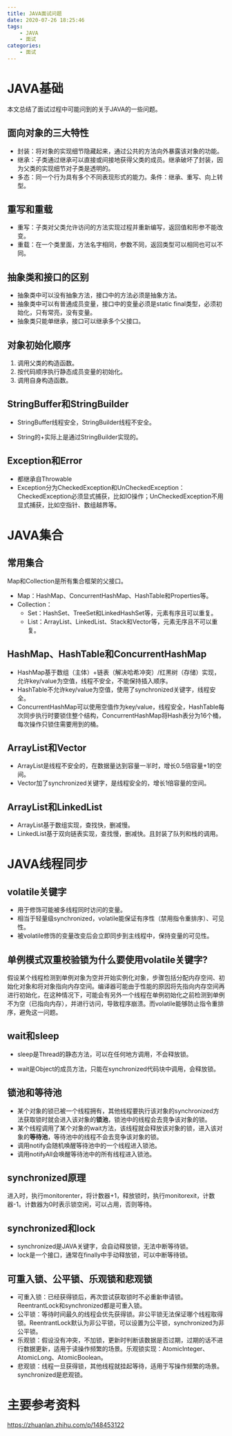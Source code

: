 ```yaml
---
title: JAVA面试问题
date: 2020-07-26 18:25:46
tags:
	- JAVA
	- 面试
categories:
	- 面试
---
```


# JAVA基础

本文总结了面试过程中可能问到的关于JAVA的一些问题。

<!--more-->

## 面向对象的三大特性

- 封装：将对象的实现细节隐藏起来，通过公共的方法向外暴露该对象的功能。
- 继承：子类通过继承可以直接或间接地获得父类的成员。继承破坏了封装，因为父类的实现细节对子类是透明的。
- 多态：同一个行为具有多个不同表现形式的能力。条件：继承、重写、向上转型。

## 重写和重载

- 重写：子类对父类允许访问的方法实现过程并重新编写，返回值和形参不能改变。
- 重载：在一个类里面，方法名字相同，参数不同，返回类型可以相同也可以不同。

## 抽象类和接口的区别

- 抽象类中可以没有抽象方法，接口中的方法必须是抽象方法。
- 抽象类中可以有普通成员变量，接口中的变量必须是static final类型，必须初始化，只有常亮，没有变量。
- 抽象类只能单继承，接口可以继承多个父接口。

## 对象初始化顺序

1. 调用父类的构造函数。
2. 按代码顺序执行静态成员变量的初始化。
3. 调用自身构造函数。

## StringBuffer和StringBuilder

- StringBuffer线程安全，StringBuilder线程不安全。

- String的+实际上是通过StringBuilder实现的。

## Exception和Error

- 都继承自Throwable
- Exception分为CheckedException和UnCheckedException：CheckedException必须显式捕获，比如IO操作；UnCheckedException不用显式捕获，比如空指针、数组越界等。

# JAVA集合

## 常用集合

Map和Collection是所有集合框架的父接口。

- Map：HashMap、ConcurrentHashMap、HashTable和Properties等。
- Collection：
  - Set：HashSet、TreeSet和LinkedHashSet等，元素有序且可以重复。
  - List：ArrayList、LinkedList、Stack和Vector等，元素无序且不可以重复。

## HashMap、HashTable和ConcurrentHashMap

- HashMap基于数组（主体）+链表（解决哈希冲突）/红黑树（存储）实现，允许key/value为空值，线程不安全，不能保持插入顺序。
- HashTable不允许key/value为空值，使用了synchronized关键字，线程安全。
- ConcurrentHashMap可以使用空值作为key/value，线程安全，HashTable每次同步执行时要锁住整个结构，ConcurrentHashMap将Hash表分为16个桶，每次操作只锁住需要用到的桶。

## ArrayList和Vector

- ArrayList是线程不安全的，在数据量达到容量一半时，增长0.5倍容量+1的空间。
- Vector加了synchronized关键字，是线程安全的，增长1倍容量的空间。

## ArrayList和LinkedList

- ArrayList基于数组实现，查找快，删减慢。
- LinkedList基于双向链表实现，查找慢，删减快。且封装了队列和栈的调用。

# JAVA线程同步

## volatile关键字

- 用于修饰可能被多线程同时访问的变量。
- 相当于轻量级synchronized，volatile能保证有序性（禁用指令重排序）、可见性。
- 被volatile修饰的变量改变后会立即同步到主线程中，保持变量的可见性。

## 单例模式双重校验锁为什么要使用volatile关键字?

假设某个线程检测到单例对象为空并开始实例化对象，步骤包括分配内存空间、初始化对象和将对象指向内存空间。编译器可能由于性能的原因将先指向内存空间再进行初始化，在这种情况下，可能会有另外一个线程在单例初始化之前检测到单例不为空（已指向内存），并进行访问，导致程序崩溃。而volatile能够防止指令重排序，避免这一问题。

## wait和sleep

- sleep是Thread的静态方法，可以在任何地方调用，不会释放锁。

- wait是Object的成员方法，只能在synchronized代码块中调用，会释放锁。

## 锁池和等待池

- 某个对象的锁已被一个线程拥有，其他线程要执行该对象的synchronized方法获取锁时就会进入该对象的**锁池**，锁池中的线程会去竞争该对象的锁。
- 某个线程调用了某个对象的wait方法，该线程就会释放该对象的锁，进入该对象的**等待池**，等待池中的线程不会去竞争该对象的锁。
- 调用notify会随机唤醒等待池中的一个线程进入锁池。
- 调用notifyAll会唤醒等待池中的所有线程进入锁池。

## synchronized原理

进入时，执行monitorenter，将计数器+1，释放锁时，执行monitorexit，计数器-1。计数器为0时表示锁空闲，可以占用，否则等待。

## synchronized和lock

- synchronized是JAVA关键字，会自动释放锁，无法中断等待锁。
- lock是一个接口，通常在finally中手动释放锁，可以中断等待锁。

## 可重入锁、公平锁、乐观锁和悲观锁

- 可重入锁：已经获得锁后，再次尝试获取锁时不必重新申请锁。ReentrantLock和synchronized都是可重入锁。
- 公平锁：等待时间最久的线程会优先获得锁。非公平锁无法保证哪个线程取得锁。ReentrantLock默认为非公平锁，可以设置为公平锁，synchronized为非公平锁。
- 乐观锁：假设没有冲突，不加锁，更新时判断该数据是否过期，过期的话不进行数据更新，适用于读操作频繁的场景。乐观锁实现：AtomicInteger、AtomicLong、AtomicBoolean。
- 悲观锁：线程一旦获得锁，其他线程就挂起等待，适用于写操作频繁的场景。synchronized是悲观锁。

# 主要参考资料

https://zhuanlan.zhihu.com/p/148453122